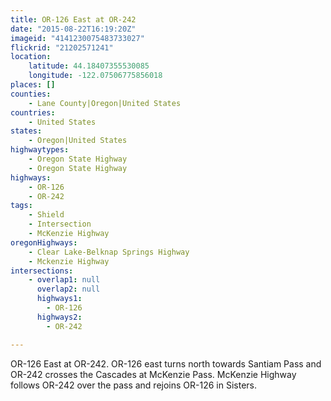 ```yaml
---
title: OR-126 East at OR-242
date: "2015-08-22T16:19:20Z"
imageid: "4141230075483733027"
flickrid: "21202571241"
location:
    latitude: 44.18407355530085
    longitude: -122.07506775856018
places: []
counties:
    - Lane County|Oregon|United States
countries:
    - United States
states:
    - Oregon|United States
highwaytypes:
    - Oregon State Highway
    - Oregon State Highway
highways:
    - OR-126
    - OR-242
tags:
    - Shield
    - Intersection
    - McKenzie Highway
oregonHighways:
    - Clear Lake-Belknap Springs Highway
    - Mckenzie Highway
intersections:
    - overlap1: null
      overlap2: null
      highways1:
        - OR-126
      highways2:
        - OR-242

---
```

OR-126 East at OR-242.  OR-126 east turns north towards Santiam Pass and OR-242 crosses the Cascades at McKenzie Pass.  McKenzie Highway follows OR-242 over the pass and rejoins OR-126 in Sisters.